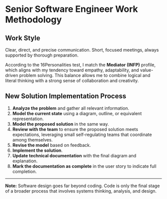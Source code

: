 # Senior Software Engineer Work Methodology

## Work Style
Clear, direct, and precise communication. Short, focused meetings, always supported by thorough preparation.

According to the 16Personalities test, I match the **Mediator (INFP)** profile, which aligns with my tendency toward empathy, adaptability, and value-driven problem solving. This balance allows me to combine logical and literal thinking with a strong sense of collaboration and creativity.

## New Solution Implementation Process

1. **Analyze the problem** and gather all relevant information.  
2. **Model the current state** using a diagram, outline, or equivalent representation.  
3. **Model the proposed solution** in the same way.  
4. **Review with the team** to ensure the proposed solution meets expectations, leveraging small self-regulating teams that coordinate among themselves.  
5. **Revise the model** based on feedback.  
6. **Implement the solution**.  
7. **Update technical documentation** with the final diagram and explanation.  
8. **Mark the documentation as complete** in the user story to indicate full completion.  

---

**Note:** Software design goes far beyond coding. Code is only the final stage of a broader process that involves systems thinking, analysis, and design.
